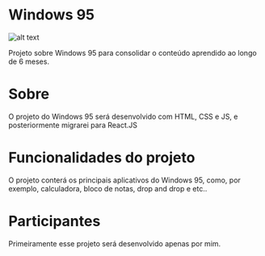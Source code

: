 
# Windows 95
![alt text](https://s2.glbimg.com/yBdYyu3ckXBk5ZQ6Rpc8iuU3Txs=/1200x/smart/filters:cover():strip_icc()/i.s3.glbimg.com/v1/AUTH_08fbf48bc0524877943fe86e43087e7a/internal_photos/bs/2017/x/J/jkA5L2RVqgmgBgfMG68w/windows-95.jpg)

Projeto sobre Windows 95 para consolidar o conteúdo aprendido ao  longo de 6 meses.

# Sobre
O projeto do Windows 95 será desenvolvido com HTML, CSS e JS, e posteriormente migrarei para React.JS

# Funcionalidades do projeto
O projeto conterá os principais aplicativos do Windows 95, como, por exemplo, calculadora, bloco de notas, drop and drop e etc..

# Participantes
Primeiramente esse projeto será desenvolvido apenas por mim.


